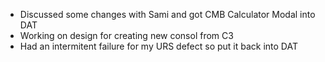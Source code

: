 - Discussed some changes with Sami and got CMB Calculator Modal into DAT
- Working on design for creating new consol from C3
- Had an intermitent failure for my URS defect so put it back into DAT